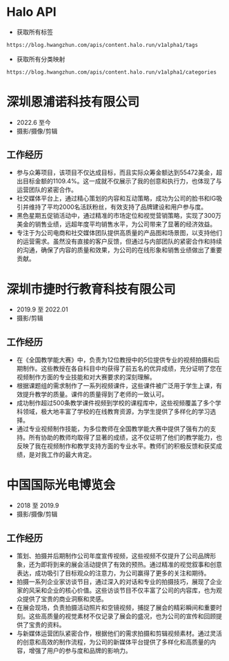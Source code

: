 # Halo API

- 获取所有标签

``` html
https://blog.hwangzhun.com/apis/content.halo.run/v1alpha1/tags
```

- 获取所有分类映射

``` html
https://blog.hwangzhun.com/apis/content.halo.run/v1alpha1/categories
``` 




# 深圳恩浦诺科技有限公司
- 2022.6 至今
- 摄影/摄像/剪辑

## 工作经历
- 参与众筹项目，该项目不仅达成目标，而且实际众筹金额达到55472美金，超出目标金额的1109.4%。这一成就不仅展示了我的创意和执行力，也体现了与运营团队的紧密合作。
- 社交媒体平台上，通过精心策划的内容和互动策略，成功为公司的脸书和IG吸引并维持了平均2000名活跃粉丝，有效支持了品牌建设和用户参与度。
- 黑色星期五促销活动中，通过精准的市场定位和视觉营销策略，实现了300万美金的销售业绩，远超年度平均销售水平，为公司带来了显著的经济效益。
- 专注于为公司电商和社交媒体团队提供高质量的产品图和场景图，以支持他们的运营需求。虽然没有直接的客户反馈，但通过与内部团队的紧密合作和持续的沟通，确保了内容的质量和效果，为公司的在线形象和销售业绩做出了重要贡献。

# 深圳市捷时行教育科技有限公司
- 2019.9 至 2022.01
- 摄影/剪辑

## 工作经历
- 在《全国教学能大赛》中，负责为12位教授中的5位提供专业的视频拍摄和后期制作。这些教授在各自科目中均获得了前五名的优异成绩，充分证明了您在视频制作方面的专业技能和对大赛要求的深刻理解。
- 根据课题组的需求制作了一系列视频课件，这些课件被广泛用于学生上课，有效提升教学的质量。课件的质量得到了老师的一致认可。
- 成功制作超过500条教学课件视频到学校的课程库中，这些视频覆盖了多个学科领域，极大地丰富了学校的在线教育资源，为学生提供了多样化的学习选择。
- 通过专业视频制作技能，为多位教师在全国教学能大赛中提供了强有力的支持。所有协助的教师均取得了显著的成绩，这不仅证明了他们的教学能力，也反映了我在视频制作和教学支持方面的专业水平。教师们的积极反馈和获奖成绩，是对我工作的最大肯定。

# 中国国际光电博览会
- 2018 至 2019.9
- 摄影/摄像/剪辑

## 工作经历
- 策划、拍摄并后期制作公司年度宣传视频，这些视频不仅提升了公司品牌形象，还为即将到来的展会活动提供了有效的预热。通过精准的视觉叙事和创意表达，成功吸引了目标观众的注意力，为公司赢得了更多的关注和期待。
- 拍摄一系列企业家访谈节目，通过深入的对话和专业的拍摄技巧，展现了企业家的风采和企业的核心价值。这些访谈节目不仅丰富了公司的内容库，也为观众提供了宝贵的商业洞察和灵感。
- 在展会现场，负责拍摄活动照片和空镜视频，捕捉了展会的精彩瞬间和重要时刻。这些高质量的视觉素材不仅记录了展会的盛况，也为公司的宣传和回顾提供了宝贵的资料。
- 与新媒体运营团队紧密合作，根据他们的需求拍摄和剪辑视频素材。通过灵活的创意和高效的制作流程，为公司的新媒体平台提供了多样化和高质量的内容，增强了用户的参与度和品牌的影响力。
